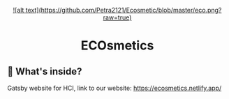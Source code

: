 <p align="center">
  <a href="https://ecosmetics.netlify.app/">
    ![alt text](https://github.com/Petra2121/Ecosmetic/blob/master/eco.png?raw=true)
  </a>
</p>
<h1 align="center">
  ECOsmetics
</h1>

## 🧐 What's inside?
Gatsby website for HCI, link to our website: https://ecosmetics.netlify.app/
